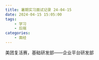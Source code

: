 ```yaml
---
title: 暑期实习面试记录 24-04-15
date: 2024-04-15 15:05:00
tags:
    - 学习
    - 后端
categories:
    - 面经
---
```

美团复活赛，基础研发部——企业平台研发部